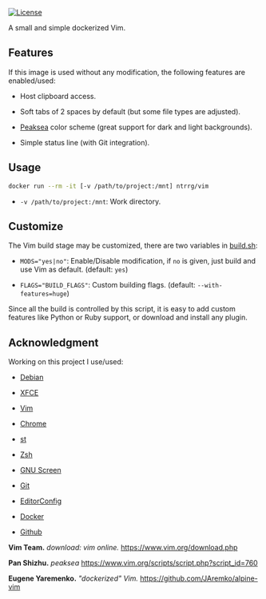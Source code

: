 [![License](https://img.shields.io/badge/license-MIT-blue.svg)](https://github.com/ntrrg/docker-vim-builder/raw/master/LICENSE)

A small and simple dockerized Vim.

## Features

If this image is used without any modification, the following features are
enabled/used:

* Host clipboard access.

* Soft tabs of 2 spaces by default (but some file types are adjusted).

* [Peaksea][] color scheme (great support for dark and light backgrounds).

* Simple status line (with Git integration).

[Peaksea]: https://www.vim.org/download.php

## Usage

```sh
docker run --rm -it [-v /path/to/project:/mnt] ntrrg/vim
```

* `-v /path/to/project:/mnt`: Work directory.

## Customize

The Vim build stage may be customized, there are two variables in
[build.sh](build.sh):

* `MODS="yes|no"`: Enable/Disable modification, if `no` is given, just build and
  use Vim as default. (default: `yes`)

* `FLAGS="BUILD_FLAGS"`: Custom building flags. (default: `--with-features=huge`)

Since all the build is controlled by this script, it is easy to add custom
features like Python or Ruby support, or download and install any plugin.

## Acknowledgment

Working on this project I use/used:

* [Debian](https://www.debian.org/)

* [XFCE](https://xfce.org/)

* [Vim](https://www.vim.org/)

* [Chrome](https://www.google.com/chrome/browser/desktop/index.html)

* [st](https://st.suckless.org/)

* [Zsh](http://www.zsh.org/)

* [GNU Screen](https://www.gnu.org/software/screen)

* [Git](https://git-scm.com/)

* [EditorConfig](http://editorconfig.org/)

* [Docker](https://docker.com)

* [Github](https://github.com)

**Vim Team.** *download: vim online.* https://www.vim.org/download.php

**Pan Shizhu.** *peaksea* https://www.vim.org/scripts/script.php?script_id=760

**Eugene Yaremenko.** *"dockerized" Vim.* https://github.com/JAremko/alpine-vim

